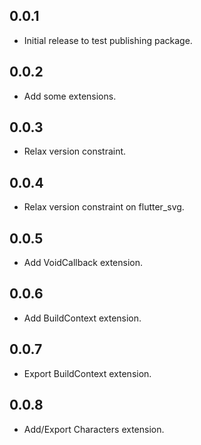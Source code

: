 ## 0.0.1

* Initial release to test publishing package.

## 0.0.2

* Add some extensions.

## 0.0.3

* Relax version constraint.

## 0.0.4

* Relax version constraint on flutter_svg.

## 0.0.5

* Add VoidCallback extension.

## 0.0.6

* Add BuildContext extension.

## 0.0.7

* Export BuildContext extension.

## 0.0.8

* Add/Export Characters extension.